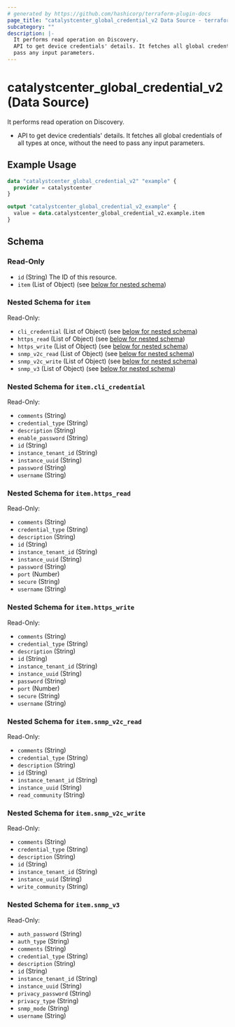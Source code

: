 ```yaml
---
# generated by https://github.com/hashicorp/terraform-plugin-docs
page_title: "catalystcenter_global_credential_v2 Data Source - terraform-provider-catalystcenter"
subcategory: ""
description: |-
  It performs read operation on Discovery.
  API to get device credentials' details. It fetches all global credentials of all types at once, without the need to
  pass any input parameters.
---
```


# catalystcenter_global_credential_v2 (Data Source)

It performs read operation on Discovery.

- API to get device credentials' details. It fetches all global credentials of all types at once, without the need to
pass any input parameters.

## Example Usage

```terraform
data "catalystcenter_global_credential_v2" "example" {
  provider = catalystcenter
}

output "catalystcenter_global_credential_v2_example" {
  value = data.catalystcenter_global_credential_v2.example.item
}
```

<!-- schema generated by tfplugindocs -->
## Schema

### Read-Only

- `id` (String) The ID of this resource.
- `item` (List of Object) (see [below for nested schema](#nestedatt--item))

<a id="nestedatt--item"></a>
### Nested Schema for `item`

Read-Only:

- `cli_credential` (List of Object) (see [below for nested schema](#nestedobjatt--item--cli_credential))
- `https_read` (List of Object) (see [below for nested schema](#nestedobjatt--item--https_read))
- `https_write` (List of Object) (see [below for nested schema](#nestedobjatt--item--https_write))
- `snmp_v2c_read` (List of Object) (see [below for nested schema](#nestedobjatt--item--snmp_v2c_read))
- `snmp_v2c_write` (List of Object) (see [below for nested schema](#nestedobjatt--item--snmp_v2c_write))
- `snmp_v3` (List of Object) (see [below for nested schema](#nestedobjatt--item--snmp_v3))

<a id="nestedobjatt--item--cli_credential"></a>
### Nested Schema for `item.cli_credential`

Read-Only:

- `comments` (String)
- `credential_type` (String)
- `description` (String)
- `enable_password` (String)
- `id` (String)
- `instance_tenant_id` (String)
- `instance_uuid` (String)
- `password` (String)
- `username` (String)


<a id="nestedobjatt--item--https_read"></a>
### Nested Schema for `item.https_read`

Read-Only:

- `comments` (String)
- `credential_type` (String)
- `description` (String)
- `id` (String)
- `instance_tenant_id` (String)
- `instance_uuid` (String)
- `password` (String)
- `port` (Number)
- `secure` (String)
- `username` (String)


<a id="nestedobjatt--item--https_write"></a>
### Nested Schema for `item.https_write`

Read-Only:

- `comments` (String)
- `credential_type` (String)
- `description` (String)
- `id` (String)
- `instance_tenant_id` (String)
- `instance_uuid` (String)
- `password` (String)
- `port` (Number)
- `secure` (String)
- `username` (String)


<a id="nestedobjatt--item--snmp_v2c_read"></a>
### Nested Schema for `item.snmp_v2c_read`

Read-Only:

- `comments` (String)
- `credential_type` (String)
- `description` (String)
- `id` (String)
- `instance_tenant_id` (String)
- `instance_uuid` (String)
- `read_community` (String)


<a id="nestedobjatt--item--snmp_v2c_write"></a>
### Nested Schema for `item.snmp_v2c_write`

Read-Only:

- `comments` (String)
- `credential_type` (String)
- `description` (String)
- `id` (String)
- `instance_tenant_id` (String)
- `instance_uuid` (String)
- `write_community` (String)


<a id="nestedobjatt--item--snmp_v3"></a>
### Nested Schema for `item.snmp_v3`

Read-Only:

- `auth_password` (String)
- `auth_type` (String)
- `comments` (String)
- `credential_type` (String)
- `description` (String)
- `id` (String)
- `instance_tenant_id` (String)
- `instance_uuid` (String)
- `privacy_password` (String)
- `privacy_type` (String)
- `snmp_mode` (String)
- `username` (String)
